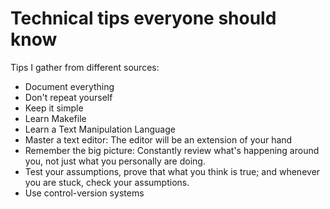 # Technical tips everyone should know

Tips I gather from different sources: 

- Document everything
- Don't repeat yourself
- Keep it simple
- Learn Makefile
- Learn a Text Manipulation Language
- Master a text editor: The editor will be an extension of your hand 
- Remember the big picture: Constantly review what's happening around you, not just what you personally are doing.
- Test your assumptions, prove that what you think is true; and whenever you are stuck, check your assumptions. 
- Use control-version systems
